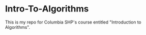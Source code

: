 # Intro-To-Algorithms

This is my repo for Columbia SHP's course entitled "Introduction to Algorithms".

